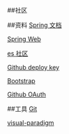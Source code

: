 ##社区

##资料
[Spring 文档](https://spring.io/guides)

[Spring Web](https://spring.io/guides/gs/serving-web-content/)

[es 社区](https://elasticsearch.cn/explore)

[Github deploy key](https://developer.github.com/v3/guides/managing-deploy-keys/#deploy-keys)

[Bootstrap](https://v3.bootcss.com/getting-started/) 

[Github OAuth](https://docs.github.com/en/developers/apps/creating-an-oauth-app)

[comment]: <> (&#40;通过win+end键将上述每行"&#40;"处的光标定位到该行最后&#41;)
##工具
[Git](https://git-scm.com/download)

[visual-paradigm](https://www.visual-paradigm.com)